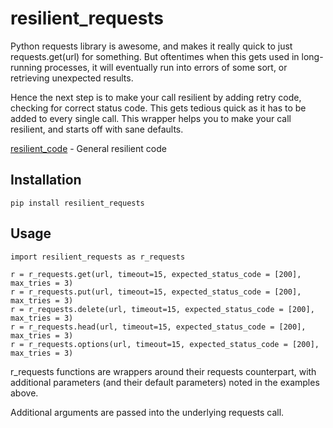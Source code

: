 # resilient_requests
 
Python requests library is awesome, and makes it really quick to just requests.get(url) for something. But oftentimes when this gets used in long-running processes, it will eventually run into errors of some sort, or retrieving unexpected results.

Hence the next step is to make your call resilient by adding retry code, checking for correct status code. This gets tedious quick as it has to be added to every single call. This wrapper helps you to make your call resilient, and starts off with sane defaults.

[resilient_code](https://github.com/actushumanus/resilient_code) - General resilient code

## Installation

```
pip install resilient_requests
```

## Usage

```
import resilient_requests as r_requests

r = r_requests.get(url, timeout=15, expected_status_code = [200], max_tries = 3)
r = r_requests.put(url, timeout=15, expected_status_code = [200], max_tries = 3)
r = r_requests.delete(url, timeout=15, expected_status_code = [200], max_tries = 3)
r = r_requests.head(url, timeout=15, expected_status_code = [200], max_tries = 3)
r = r_requests.options(url, timeout=15, expected_status_code = [200], max_tries = 3)

```

r_requests functions are wrappers around their requests counterpart, with additional parameters (and their default parameters) noted in the examples above.

Additional arguments are passed into the underlying requests call.